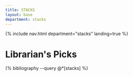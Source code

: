 ```yaml
---
title: STACKS
layout: base
department: stacks
---
```


{% include nav.html department="stacks" landing=true %}
<div class="essai">
  <h1>Librarian's Picks</h1>
  <div class="main-text">
    <div class="stacks-bibliography">
    {% bibliography --query @*[stacks] %}
    </div>
  </div>
</div>
